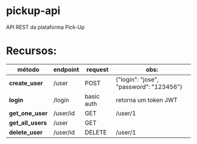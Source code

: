 # pickup-api
API REST da plataforma Pick-Up

# Recursos:

método | endpoint | request | obs:
------------ | ------------- | ------------- | -------------
**create_user** | /user | POST | {"login": "jose", "password": "123456"}
**login** | /login | basic auth | retorna um token JWT
**get_one_user** | /user/id | GET | /user/1
**get_all_users** | /user | GET |
**delete_user** | /user/id | DELETE | /user/1

